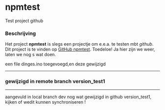 # npmtest
Test project github

### Beschrijving
Het project **npmtest** is slegs een projectje om e.e.a. te testen mbt *github*.
Dit project is te vinden op [GitHub npmtest](https://github.com/npmbfr/npmtest/edit). Toedeloe!
Ja hier zijn we weer, laten we nog s wat doen.

een file dinges.ino toegevoegd,en deze gewijzigd

----
### gewijzigd in remote branch version_test1
---
aangevuld in local branch dev
nog wat gewijzigd in github version_test1, kijken of wedit kunnen synchroniseren !

